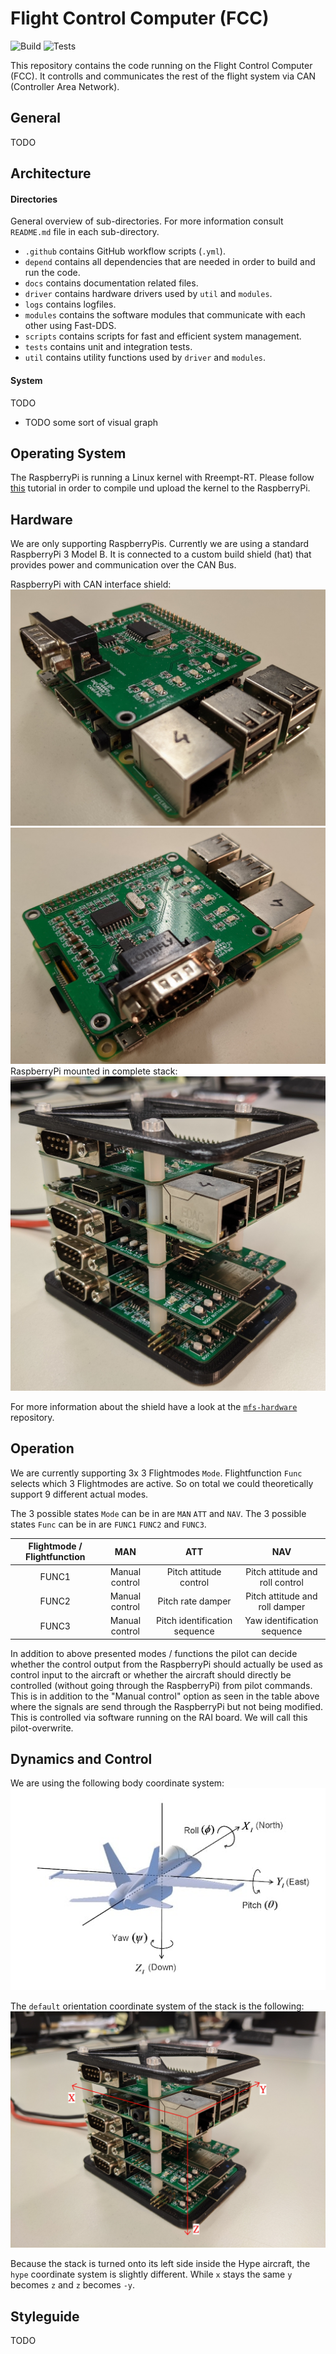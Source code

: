 # Flight Control Computer (FCC)

![Build](https://github.com/tub-uas/fcc/workflows/build/badge.svg)
![Tests](https://github.com/tub-uas/fcc/workflows/tests/badge.svg)

This repository contains the code running on the Flight Control Computer (FCC). It controlls and communicates the rest of the flight system via CAN (Controller Area Network).

## General
TODO

## Architecture

#### Directories
General overview of sub-directories. For more information consult `README.md` file in each sub-directory.
- `.github` contains GitHub workflow scripts (`.yml`).  
- `depend` contains all dependencies that are needed in order to build and run the code.
- `docs` contains documentation related files.
- `driver` contains hardware drivers used by `util` and `modules`.
- `logs` contains logfiles.
- `modules` contains the software modules that communicate with each other using Fast-DDS.
- `scripts` contains scripts for fast and efficient system management.
- `tests` contains unit and integration tests.
- `util` contains utility functions used by `driver` and `modules`.


#### System
TODO
- TODO some sort of visual graph

## Operating System

The RaspberryPi is running a Linux kernel with Rreempt-RT. Please follow [this](https://lemariva.com/blog/2019/09/raspberry-pi-4b-preempt-rt-kernel-419y-performance-test) tutorial in order to compile und upload the kernel to the RaspberryPi.

## Hardware
We are only supporting RaspberryPis. Currently we are using a standard RaspberryPi 3 Model B. It is connected to a custom build shield (hat) that provides power and communication over the CAN Bus.

RaspberryPi with CAN interface shield:
![](docs/rpi_side.jpg)
![](docs/rpi_top.jpg)
RaspberryPi mounted in complete stack:
![](docs/stack.jpg)

For more information about the shield have a look at the [`mfs-hardware`](https://github.com/tub-uas/mfs-hardware) repository.

## Operation
We are currently supporting 3x 3 Flightmodes `Mode`. Flightfunction `Func` selects which 3 Flightmodes are active. So on total we could theoretically support 9 different actual modes.

The 3 possible states `Mode` can be in are `MAN` `ATT` and `NAV`. The 3 possible states `Func` can be in are `FUNC1` `FUNC2` and `FUNC3`.


| Flightmode / Flightfunction | MAN            | ATT                           | NAV                             |
|:---------------------------:|:--------------:|:-----------------------------:|:-------------------------------:|
| FUNC1                       | Manual control | Pitch attitude control        | Pitch attitude and roll control |
| FUNC2                       | Manual control | Pitch rate damper             | Pitch attitude and roll damper  |
| FUNC3                       | Manual control | Pitch identification sequence | Yaw identification sequence     |

In addition to above presented modes / functions the pilot can decide whether the control output from the RaspberryPi should actually be used as control input to the aircraft or whether the aircraft should directly be controlled (without going through the RaspberryPi) from pilot commands. This is in addition to the "Manual control" option as seen in the table above where the signals are send through the RaspberryPi but not being modified. This is controlled via software running on the RAI board. We will call this pilot-overwrite.






## Dynamics and Control
We are using the following body coordinate system:
![](docs/coordinate_system.jpg)

The `default` orientation coordinate system of the stack is the following:
![](docs/stack_coordinates.jpg)

Because the stack is turned onto its left side inside the Hype aircraft, the `hype` coordinate system is slightly different. While `x` stays the same `y` becomes `z` and `z` becomes `-y`.


## Styleguide
TODO
